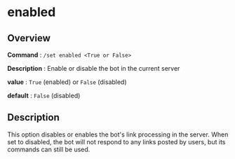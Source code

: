 # enabled

## Overview

**Command** : `/set enabled <True or False>`

**Description** : Enable or disable the bot in the current server

**value** : `True` (enabled) or `False` (disabled)

**default** : `False` (disabled)

## Description

This option disables or enables the bot's link processing in the server. When set to disabled,
the bot will not respond to any links posted by users, but its commands can still be used.
